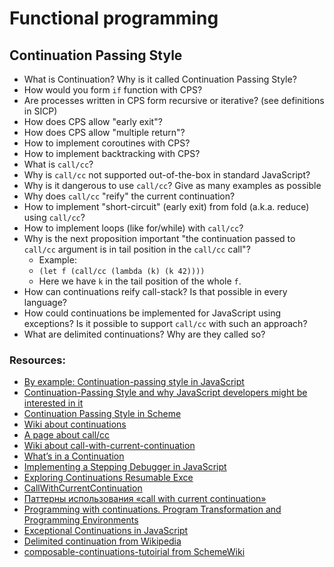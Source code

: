# Functional programming

## Continuation Passing Style
* What is Continuation? Why is it called Continuation Passing Style?
* How would you form `if` function with CPS?
* Are processes written in CPS form recursive or iterative? (see definitions in SICP)
* How does CPS allow "early exit"?
* How does CPS allow "multiple return"?
* How to implement coroutines with CPS?
* How to implement backtracking with CPS?
* What is `call/cc`?
* Why is `call/cc` not supported out-of-the-box in standard JavaScript?
* Why is it dangerous to use `call/cc`? Give as many examples as possible
* Why does `call/cc` "reify" the current continuation?
* How to implement "short-circuit" (early exit) from fold (a.k.a. reduce) using `call/cc`?
* How to implement loops (like for/while) with `call/cc`?
* Why is the next proposition important "the continuation passed to `call/cc` argument is in tail position in the `call/cc` call"?
  * Example:
  * `(let f (call/cc (lambda (k) (k 42))))`
  * Here we have `k` in the tail position of the whole `f`.
* How can continuations reify call-stack? Is that possible in every language?
* How could continuations be implemented for JavaScript using exceptions? Is it possible to support `call/cc` with such an approach?
* What are delimited continuations? Why are they called so?

### Resources:
* [By example: Continuation-passing style in JavaScript](http://matt.might.net/articles/by-example-continuation-passing-style/)
* [Continuation-Passing Style and why JavaScript developers might be interested in it](http://marijnhaverbeke.nl/cps/)
* [Continuation Passing Style in Scheme](http://www.cs.sfu.ca/CourseCentral/383/tjd/scheme-cps.html#continuation-passing-style-in-scheme)
* [Wiki about continuations](https://en.wikipedia.org/wiki/Continuation-passing_style)
* [A page about call/cc](http://www.madore.org/~david/computers/callcc.html)
* [Wiki about call-with-current-continuation](https://en.wikipedia.org/wiki/Call-with-current-continuation)
* [What’s in a Continuation](https://jlongster.com/Whats-in-a-Continuation)
* [Implementing a Stepping Debugger in JavaScript](https://jlongster.com/Implementing-Stepping-Debugger-JavaScript)
* [Exploring Continuations Resumable Exce](https://jlongster.com/Exploring-Continuations-Resumable-Exceptions)
* [CallWithCurrentContinuation](http://wiki.c2.com/?CallWithCurrentContinuation)
* [Паттерны использования «call with current continuation»](http://fprog.ru/lib/ferguson-dwight-call-cc-patterns/)
* [Programming with continuations. Program Transformation and Programming Environments](https://www.cs.indiana.edu/pub/techreports/TR151.pdf)
* [Exceptional Continuations in JavaScript](http://www.schemeworkshop.org/2007/procPaper4.pdf)
* [Delimited continuation from Wikipedia](https://en.wikipedia.org/wiki/Delimited_continuation)
* [composable-continuations-tutoirial from SchemeWiki](http://community.schemewiki.org/?composable-continuations-tutorial)
